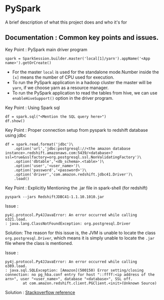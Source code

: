 
# PySpark

A brief description of what this project does and who it's for


## Documentation : Common key points and issues.

Key Point : PySpark main driver program

```
spark = SparkSession.builder.master('local[1]/yarn').appName('<App name>').getOrCreate()
```
- For the master `local` is used for the standalone mode.Number inside the `[x]` means the number of CPU used for execution.
- To run the PySpark application in a hadoop cluster the master will be `yarn`, if we choose yarn as a resource manager.
- To run the PySpark application to read the tables from hive, we can use `enableHiveSupport()` option in the driver program.

Key Point : Using Spark sql

```
df = spark.sql("<Mention the SQL query here>")
df.show()
```

Key Point : Proper connection setup from pyspark to redshift database using jdbc
```
df = spark.read.format('jdbc')\
	.option('url','jdbc:postgresql://<the amazon database instance>.redshift.amazonaws.com:5439/<database>?ssl=true&sslfactory=org.postgresql.ssl.NonValidatingFactory')\
	.option('dbtable','<db_schema>.<table>')\
	.option('user','<user_name>')\
	.option('password','<password>')\
	.option('driver','com.amazon.redshift.jdbc41.Driver')\
	.load()
```

Key Point : Explicitly Mentioning the .jar file in spark-shell (for redshift)
```
pyspark --jars RedshiftJDBC41-1.1.10.1010.jar 
```

Issue :
```
py4j.protocol.Py4JJavaError: An error occurred while calling o321.load.
: java.lang.ClassNotFoundException: org.postgresql.Driver
```

Solution: The reason for this issue is, the JVM is unable to locate the class ```org.postgresql.Driver```, which means 
it is simply unable to locate the `.jar` file where the class is mentioned.


Issue : 
```
py4j.protocol.Py4JJavaError: An error occurred while calling o389.load.
: java.sql.SQLException: [Amazon](500150) Error setting/closing connection: no pg_hba.conf entry for host "::ffff:<ip address of the arn>", user "<user_name>", database "<database>", SSL off.
        at com.amazon.redshift.client.PGClient.<init>(Unknown Source)
```
Solution : 
[Stackoverflow reference](https://stackoverflow.com/questions/36617560/amazon-500150-error-setting-closing-connection-general-sslengine)


